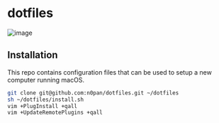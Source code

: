 # dotfiles
![image](https://user-images.githubusercontent.com/5914327/200132340-1bc38a83-357f-460b-ac3c-7dca06a9b333.png)

## Installation

This repo contains configuration files that can be used to setup a new computer running macOS. 

```bash
git clone git@github.com:n0pan/dotfiles.git ~/dotfiles
sh ~/dotfiles/install.sh
vim +PlugInstall +qall
vim +UpdateRemotePlugins +qall
```

